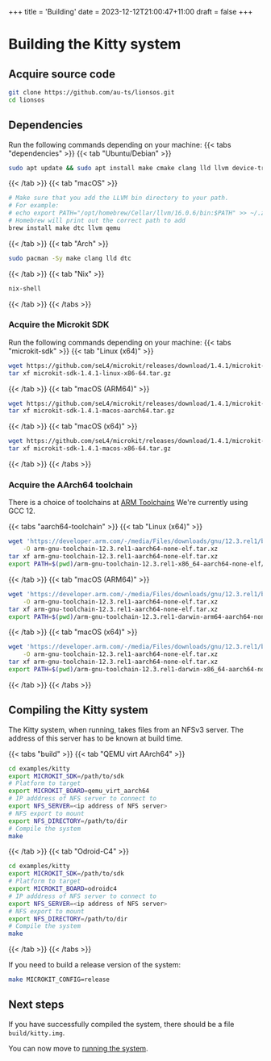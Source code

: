 +++
title = 'Building'
date = 2023-12-12T21:00:47+11:00
draft = false
+++

# Building the Kitty system

## Acquire source code

```sh
git clone https://github.com/au-ts/lionsos.git
cd lionsos
```

## Dependencies

Run the following commands depending on your machine:
{{< tabs "dependencies" >}}
{{< tab "Ubuntu/Debian" >}}
```sh
sudo apt update && sudo apt install make cmake clang lld llvm device-tree-compiler unzip git qemu-system-arm
```
{{< /tab >}}
{{< tab "macOS" >}}
```sh
# Make sure that you add the LLVM bin directory to your path.
# For example:
# echo export PATH="/opt/homebrew/Cellar/llvm/16.0.6/bin:$PATH" >> ~/.zshrc
# Homebrew will print out the correct path to add
brew install make dtc llvm qemu
```
{{< /tab >}}
{{< tab "Arch" >}}
```sh
sudo pacman -Sy make clang lld dtc
```
{{< /tab >}}
{{< tab "Nix" >}}
```sh
nix-shell
```
{{< /tab >}}
{{< /tabs >}}

### Acquire the Microkit SDK

Run the following commands depending on your machine:
{{< tabs "microkit-sdk" >}}
{{< tab "Linux (x64)" >}}

```sh
wget https://github.com/seL4/microkit/releases/download/1.4.1/microkit-sdk-1.4.1-linux-x86-64.tar.gz
tar xf microkit-sdk-1.4.1-linux-x86-64.tar.gz
```
{{< /tab >}}
{{< tab "macOS (ARM64)" >}}
```sh
wget https://github.com/seL4/microkit/releases/download/1.4.1/microkit-sdk-1.4.1-macos-aarch64.tar.gz
tar xf microkit-sdk-1.4.1-macos-aarch64.tar.gz
```
{{< /tab >}}
{{< tab "macOS (x64)" >}}
```sh
wget https://github.com/seL4/microkit/releases/download/1.4.1/microkit-sdk-1.4.1-macos-x86-64.tar.gz
tar xf microkit-sdk-1.4.1-macos-x86-64.tar.gz
```
{{< /tab >}}
{{< /tabs >}}

### Acquire the AArch64 toolchain

There is a choice of toolchains at [ARM Toolchains](https://developer.arm.com/downloads/-/arm-gnu-toolchain-downloads)
We're currently using GCC 12.

{{< tabs "aarch64-toolchain" >}}
{{< tab "Linux (x64)" >}}

```sh
wget 'https://developer.arm.com/-/media/Files/downloads/gnu/12.3.rel1/binrel/arm-gnu-toolchain-12.3.rel1-x86_64-aarch64-none-elf.tar.xz?rev=a8bbb76353aa44a69ce6b11fd560142d&hash=20124930455F791137DDEA1F0AF79B10' \
    -O arm-gnu-toolchain-12.3.rel1-aarch64-none-elf.tar.xz
tar xf arm-gnu-toolchain-12.3.rel1-aarch64-none-elf.tar.xz
export PATH=$(pwd)/arm-gnu-toolchain-12.3.rel1-x86_64-aarch64-none-elf/bin:$PATH
```
{{< /tab >}}
{{< tab "macOS (ARM64)" >}}
```sh
wget 'https://developer.arm.com/-/media/Files/downloads/gnu/12.3.rel1/binrel/arm-gnu-toolchain-12.3.rel1-darwin-arm64-aarch64-none-elf.tar.xz?rev=cc2c1d03bcfe414f82b9d5b30d3a3d0d&hash=FBA1F3807EC2AA946B3170422669D15A' \
    -O arm-gnu-toolchain-12.3.rel1-aarch64-none-elf.tar.xz
tar xf arm-gnu-toolchain-12.3.rel1-aarch64-none-elf.tar.xz
export PATH=$(pwd)/arm-gnu-toolchain-12.3.rel1-darwin-arm64-aarch64-none-elf/bin:$PATH
```
{{< /tab >}}
{{< tab "macOS (x64)" >}}
```sh
wget 'https://developer.arm.com/-/media/Files/downloads/gnu/12.3.rel1/binrel/arm-gnu-toolchain-12.3.rel1-darwin-x86_64-aarch64-none-elf.tar.xz?rev=78193d7740294ebe8dbaa671bb5011b2&hash=1DF8812C4FFB7B78C589E702CFDE4471' \
    -O arm-gnu-toolchain-12.3.rel1-aarch64-none-elf.tar.xz
tar xf arm-gnu-toolchain-12.3.rel1-aarch64-none-elf.tar.xz
export PATH=$(pwd)/arm-gnu-toolchain-12.3.rel1-darwin-x86_64-aarch64-none-elf/bin:$PATH
```
{{< /tab >}}
{{< /tabs >}}

## Compiling the Kitty system

The Kitty system, when running, takes files from an NFSv3 server.  The
address of this server has to be known at build time.

{{< tabs "build" >}}
{{< tab "QEMU virt AArch64" >}}
```sh
cd examples/kitty
export MICROKIT_SDK=/path/to/sdk
# Platform to target
export MICROKIT_BOARD=qemu_virt_aarch64
# IP adddress of NFS server to connect to
export NFS_SERVER=<ip address of NFS server>
# NFS export to mount
export NFS_DIRECTORY=/path/to/dir
# Compile the system
make
```
{{< /tab >}}
{{< tab "Odroid-C4" >}}
```sh
cd examples/kitty
export MICROKIT_SDK=/path/to/sdk
# Platform to target
export MICROKIT_BOARD=odroidc4
# IP adddress of NFS server to connect to
export NFS_SERVER=<ip address of NFS server>
# NFS export to mount
export NFS_DIRECTORY=/path/to/dir
# Compile the system
make
```
{{< /tab >}}
{{< /tabs >}}

If you need to build a release version of the system:
```sh
make MICROKIT_CONFIG=release
```

## Next steps

If you have successfully compiled the system, there should be a file
`build/kitty.img`.

You can now move to [running the system](../running).
